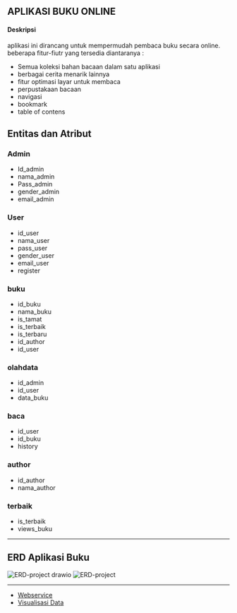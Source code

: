 ## APLIKASI BUKU ONLINE
#### Deskripsi
aplikasi ini dirancang untuk mempermudah pembaca buku secara online. beberapa fitur-fiutr yang tersedia diantaranya :
  - Semua koleksi bahan bacaan dalam satu aplikasi
  - berbagai cerita menarik lainnya
  - fitur optimasi layar untuk membaca
  - perpustakaan bacaan
  - navigasi
  - bookmark
  - table of contens

## Entitas dan Atribut
### Admin
- Id_admin
- nama_admin
- Pass_admin
- gender_admin
- email_admin

### User
- id_user
- nama_user
- pass_user
- gender_user
- email_user
- register

### buku
- id_buku
- nama_buku
- is_tamat
- is_terbaik
- is_terbaru
- id_author
- id_user

### olahdata
- id_admin
- id_user
- data_buku
### baca
- id_user
- id_buku
- history
### author
- id_author
- nama_author
### terbaik
- is_terbaik
- views_buku

---

## ERD Aplikasi Buku
![ERD-project drawio](https://user-images.githubusercontent.com/100669802/176473084-acbd9ea2-eac0-4f59-9ca7-01ac7a233aee.png)
![ERD-project](https://user-images.githubusercontent.com/100669802/176473174-1264e9e2-37cd-465b-bd41-d5525a769c60.png)

---

- [Webservice](https://github.com/Nurkholis070401/IF214002/blob/main/Pertemuan%2014/Webservice.php) 
- [Visualisasi Data](https://github.com/Nurkholis070401/IF214002/blob/main/Pertemuan%2014/visualizationData.php) 

